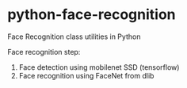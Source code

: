 # python-face-recognition
Face Recognition class utilities in Python

Face recognition step:
1. Face detection using mobilenet SSD (tensorflow)
2. Face recognition using FaceNet from dlib
